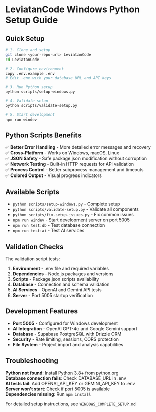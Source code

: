 # LeviatanCode Windows Python Setup Guide

## Quick Setup

```bash
# 1. Clone and setup
git clone <your-repo-url> LeviatanCode
cd LeviatanCode

# 2. Configure environment
copy .env.example .env
# Edit .env with your database URL and API keys

# 3. Run Python setup
python scripts/setup-windows.py

# 4. Validate setup
python scripts/validate-setup.py

# 5. Start development
npm run windev
```

## Python Scripts Benefits

✅ **Better Error Handling** - More detailed error messages and recovery  
✅ **Cross-Platform** - Works on Windows, macOS, Linux  
✅ **JSON Safety** - Safe package.json modification without corruption  
✅ **Network Testing** - Built-in HTTP requests for API validation  
✅ **Process Control** - Better subprocess management and timeouts  
✅ **Colored Output** - Visual progress indicators  

## Available Scripts

- `python scripts/setup-windows.py` - Complete setup
- `python scripts/validate-setup.py` - Validate all components  
- `python scripts/fix-setup-issues.py` - Fix common issues
- `npm run windev` - Start development server on port 5005
- `npm run test:db` - Test database connection
- `npm run test:ai` - Test AI services

## Validation Checks

The validation script tests:
1. **Environment** - .env file and required variables
2. **Dependencies** - Node.js packages and versions
3. **Scripts** - Package.json scripts availability  
4. **Database** - Connection and schema validation
5. **AI Services** - OpenAI and Gemini API tests
6. **Server** - Port 5005 startup verification

## Development Features

- **Port 5005** - Configured for Windows development
- **AI Integration** - OpenAI GPT-4o and Google Gemini support
- **Database** - Supabase PostgreSQL with Drizzle ORM
- **Security** - Rate limiting, sessions, CORS protection
- **File System** - Project import and analysis capabilities

## Troubleshooting

**Python not found**: Install Python 3.8+ from python.org  
**Database connection fails**: Check DATABASE_URL in .env  
**AI tests fail**: Add OPENAI_API_KEY or GEMINI_API_KEY to .env  
**Server won't start**: Check if port 5005 is available  
**Dependencies missing**: Run `npm install`  

For detailed setup instructions, see `WINDOWS_COMPLETE_SETUP.md`